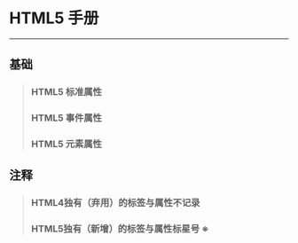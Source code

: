 # HTML5 手册
***

## 基础

> ### HTML5 标准属性
> ### HTML5 事件属性
> ### HTML5 元素属性

## 注释

> ### HTML4独有（弃用）的标签与属性不记录
> ### HTML5独有（新增）的标签与属性标星号 ※
